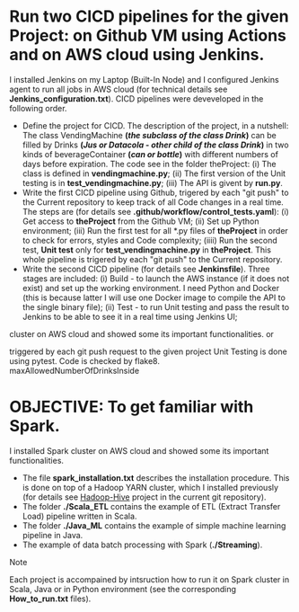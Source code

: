 # Run two CICD pipelines for the given Project: on Github VM using Actions and on AWS cloud using Jenkins. 
I installed Jenkins on my Laptop (Built-In Node) and I configured Jenkins agent to run all jobs in AWS cloud (for technical details see **Jenkins_configuration.txt**). CICD pipelines were deveveloped in the following order.
* Define the project for CICD. The description of the project, in a nutshell: The class VendingMachine **(_the subclass of the class Drink_)** can be filled by Drinks **(_Jus or Datacola - other child of the class Drink_)** in two kinds of beverageContainer **(_can or bottle_)** with different numbers of days before expiration. The code see in the folder theProject: (i) The class is defined in **vendingmachine.py**; (ii) The first version of the Unit testing is in **test_vendingmachine.py**; (iii) The API is givent by **run.py**.
* Write the first CICD pipeline using Github, trigered by each "git push" to the Current repository to keep track of all Code changes in a real time. The steps are (for details see **.github/workflow/control_tests.yaml**): (i) Get access to **theProject** from the Github VM; (ii) Set up Python environment; (iii) Run the first test for all *.py files of **theProject** in order to check for errors, styles and Code complexity; (iiii) Run the second test, **Unit test** only for **test_vendingmachine.py** in **theProject**. This whole pipeline is trigered by each "git push" to the Current repository.
* Write the second CICD pipeline (for details see **Jenkinsfile**). Three stages are included: (i) Build - to launch the AWS instance (if it does not exist) and set up the working environment. I need Python and Docker (this is because latter I will use one Docker image to compile the API to the single binary file); (ii) Test - to run Unit testing and pass the result to Jenkins to be able to see it in a real time using Jenkins UI;


cluster on AWS cloud and showed some its important functionalities. 
or






triggered by each git push request to the given project
Unit Testing is done using pytest. Code is checked by flake8.  
maxAllowedNumberOfDrinksInside

# OBJECTIVE: To get familiar with Spark.
I installed Spark cluster on AWS cloud and showed some its important functionalities. 
* The file **spark_installation.txt** describes the installation procedure. This is done on top of a Hadoop YARN cluster, which I installed previously (for details see [Hadoop-Hive](https://github.com/PavelPll/Hadoop-HIVE) project in the current git repository).  
* The folder **./Scala_ETL** contains the example of ETL (Extract Transfer Load) pipeline written in Scala.
* The folder **./Java_ML** contains the example of simple machine learning pipeline in Java.
* The example of data batch processing with Spark (**./Streaming**).
> [!NOTE]
> Each project is accompained by intsruction how to run it on Spark cluster in Scala, Java or in Python environment (see the corresponding **How_to_run.txt** files).
